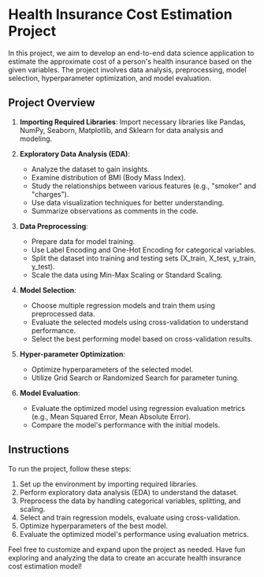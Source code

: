 # Health Insurance Cost Estimation Project

In this project, we aim to develop an end-to-end data science application to estimate the approximate cost of a person's health insurance based on the given variables. The project involves data analysis, preprocessing, model selection, hyperparameter optimization, and model evaluation.

## Project Overview

1. **Importing Required Libraries**: Import necessary libraries like Pandas, NumPy, Seaborn, Matplotlib, and Sklearn for data analysis and modeling.

2. **Exploratory Data Analysis (EDA)**:
   - Analyze the dataset to gain insights.
   - Examine distribution of BMI (Body Mass Index).
   - Study the relationships between various features (e.g., "smoker" and "charges").
   - Use data visualization techniques for better understanding.
   - Summarize observations as comments in the code.

3. **Data Preprocessing**:
   - Prepare data for model training.
   - Use Label Encoding and One-Hot Encoding for categorical variables.
   - Split the dataset into training and testing sets (X_train, X_test, y_train, y_test).
   - Scale the data using Min-Max Scaling or Standard Scaling.

4. **Model Selection**:
   - Choose multiple regression models and train them using preprocessed data.
   - Evaluate the selected models using cross-validation to understand performance.
   - Select the best performing model based on cross-validation results.

5. **Hyper-parameter Optimization**:
   - Optimize hyperparameters of the selected model.
   - Utilize Grid Search or Randomized Search for parameter tuning.

6. **Model Evaluation**:
   - Evaluate the optimized model using regression evaluation metrics (e.g., Mean Squared Error, Mean Absolute Error).
   - Compare the model's performance with the initial models.

## Instructions

To run the project, follow these steps:

1. Set up the environment by importing required libraries.
2. Perform exploratory data analysis (EDA) to understand the dataset.
3. Preprocess the data by handling categorical variables, splitting, and scaling.
4. Select and train regression models, evaluate using cross-validation.
5. Optimize hyperparameters of the best model.
6. Evaluate the optimized model's performance using evaluation metrics.

Feel free to customize and expand upon the project as needed. Have fun exploring and analyzing the data to create an accurate health insurance cost estimation model!

